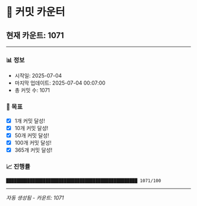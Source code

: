 # 🔢 커밋 카운터

## 현재 카운트: 1071

---

### 📊 정보
- 시작일: 2025-07-04
- 마지막 업데이트: 2025-07-04 00:07:00
- 총 커밋 수: 1071

### 🎯 목표
- [x] 1개 커밋 달성!
- [x] 10개 커밋 달성!
- [x] 50개 커밋 달성!
- [x] 100개 커밋 달성!
- [x] 365개 커밋 달성!

### 📈 진행률
```
██████████████████████████████████████████████████ 1071/100
```

---
*자동 생성됨 - 카운트: 1071*
